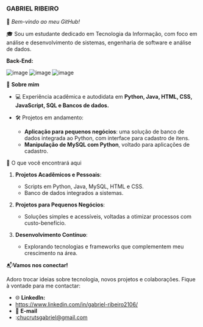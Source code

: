 ### GABRIEL RIBEIRO 


👋 *Bem-vindo ao meu GitHub!*

🎓 Sou um estudante dedicado em Tecnologia da Informação, com foco em análise e desenvolvimento de sistemas, engenharia de software e análise de dados.  

  **Back-End:**
  
![image](https://img.icons8.com/?size=100&id=2572&format=png&color=000000)
![image](https://img.icons8.com/?size=100&id=12584&format=png&color=000000)
![image](https://img.icons8.com/?size=100&id=3767&format=png&color=000000)


🚀 **Sobre mim**
- 💻 Experiência acadêmica e autodidata em **Python, Java, HTML, CSS, JavaScript, SQL e Bancos de dados.**

- 🛠️ Projetos em andamento:  
  - **Aplicação para pequenos negócios**: uma solução de banco de dados integrada ao Python, com interface para cadastro de itens.  
  - **Manipulação de MySQL com Python**, voltado para aplicações de cadastro.  

🌟 O que você encontrará aqui  
1. **Projetos Acadêmicos e Pessoais**:  
   - Scripts em Python, Java, MySQL, HTML e CSS.  
   - Banco de dados integrados a sistemas.
     
2. **Projetos para Pequenos Negócios**:  
   - Soluções simples e acessíveis, voltadas a otimizar processos com custo-benefício.
     
3. **Desenvolvimento Contínuo**:
   
   - Explorando tecnologias e frameworks que complementem meu crescimento na área.  


📬**Vamos nos conectar!**

Adoro trocar ideias sobre tecnologia, novos projetos e colaborações. Fique à vontade para me contactar:  
- 🌐 **LinkedIn:**
- https://www.linkedin.com/in/gabriel-ribeiro2106/ 
- 📧 **E-mail**
- :chucrutsgabriel@gmail.com






  

